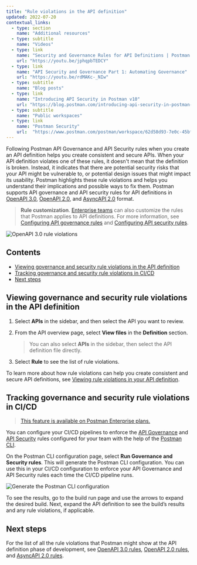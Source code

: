 ```yaml
---
title: "Rule violations in the API definition"
updated: 2022-07-20
contextual_links:
  - type: section
    name: "Additional resources"
  - type: subtitle
    name: "Videos"
  - type: link
    name: "Security and Governance Rules for API Definitions | Postman Level Up"
    url: "https://youtu.be/jphqpbTEDCY"
  - type: link
    name: "API Security and Governance Part 1: Automating Governance"
    url: "https://youtu.be/rdMAKc-_NIw"
  - type: subtitle
    name: "Blog posts"
  - type: link
    name: "Introducing API Security in Postman v10"
    url: "https://blog.postman.com/introducing-api-security-in-postman-v10/"
  - type: subtitle
    name: "Public workspaces"
  - type: link
    name: "Postman Security"
    url:  "https://www.postman.com/postman/workspace/62d58d93-7e0c-45bf-9daa-cc8e531fc344"
---
```


Following Postman API Governance and API Security rules when you create an API definition helps you create consistent and secure APIs. When your API definition violates one of these rules, it doesn't mean that the definition is broken. Instead, it indicates that there are potential security risks that your API might be vulnerable to, or potential design issues that might impact its usability. Postman highlights these rule violations and helps you understand their implications and possible ways to fix them. Postman supports API governance and API security rules for API definitions in [OpenAPI 3.0](/docs/api-governance/api-definition/openapi3/), [OpenAPI 2.0](/docs/api-governance/api-definition/openapi2/), and [AsyncAPI 2.0](/docs/api-governance/api-definition/asyncapi2/) format.

> **Rule customization**. [Enterprise teams](https://www.postman.com/pricing/) can also customize the rules that Postman applies to API definitions. For more information, see [Configuring API governance rules](/docs/api-governance/configurable-rules/configuring-api-governance-rules/) and [Configuring API security rules](/docs/api-governance/configurable-rules/configuring-api-security-rules/).

<img alt="OpenAPI 3.0 rule violations" src="https://assets.postman.com/postman-docs/v10/api-definition-rule-violations-openapi3-v10.1.jpg" />

## Contents

* [Viewing governance and security rule violations in the API definition](#viewing-governance-and-security-rule-violations-in-the-api-definition)
* [Tracking governance and security rule violations in CI/CD](#tracking-governance-and-security-rule-violations-in-cicd)
* [Next steps](#next-steps)

## Viewing governance and security rule violations in the API definition

1. Select **APIs** in the sidebar, and then select the API you want to review.
1. From the API overview page, select **View files** in the **Definition** section.

    > You can also select **APIs** in the sidebar, then select the API definition file directly.

1. Select **Rule** to see the list of rule violations.

To learn more about how rule violations can help you create consistent and secure API definitions, see [Viewing rule violations in your API definition](/docs/designing-and-developing-your-api/developing-an-api/validating-elements-against-schema/#viewing-rule-violations-in-your-api-definition).

## Tracking governance and security rule violations in CI/CD

> [This feature is available on Postman Enterprise plans.](https://www.postman.com/pricing)

You can configure your CI/CD pipelines to enforce the [API Governance](/docs/api-governance/configurable-rules/configuring-api-governance-rules/) and [API Security](/docs/api-governance/configurable-rules/configuring-api-security-rules/) rules configured for your team with the help of the [Postman CLI](/docs/postman-cli/postman-cli-overview/).

On the Postman CLI configuration page, select **Run Governance and Security rules**. This will generate the Postman CLI configuration. You can use this in your CI/CD configuration to enforce your API Governance and API Security rules each time the CI/CD pipeline runs.

<img alt="Generate the Postman CLI configuration" src="https://assets.postman.com/postman-docs/v10/generate-postman-cli-v10-3.jpg" />

To see the results, go to the build run page and use the arrows to expand the desired build. Next, expand the API definition to see the build’s results and any rule violations, if applicable.

## Next steps

For the list of all the rule violations that Postman might show at the API definition phase of development, see [OpenAPI 3.0 rules](/docs/api-governance/api-definition/openapi3/), [OpenAPI 2.0 rules](/docs/api-governance/api-definition/openapi2/), and [AsyncAPI 2.0 rules](/docs/api-governance/api-definition/asyncapi2/).
